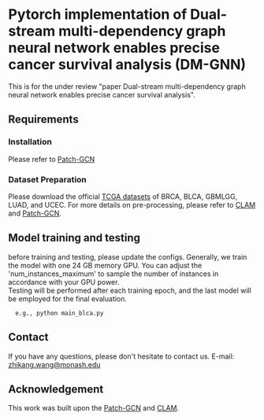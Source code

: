 # Pytorch implementation of Dual-stream multi-dependency graph neural network enables precise cancer survival analysis (DM-GNN)

This is for the under review "paper Dual-stream multi-dependency graph neural network enables precise cancer survival analysis". 

 ## Requirements
 ### Installation
Please refer to [Patch-GCN](https://github.com/mahmoodlab/Patch-GCN) 

 ### Dataset Preparation
 Please download the official [TCGA datasets](https://www.cancer.gov/ccg/research/genome-sequencing/tcga) of BRCA, BLCA, GBMLGG, LUAD, and UCEC. 
 For more details on pre-processing, please refer to [CLAM](https://github.com/mahmoodlab/CLAM) and [Patch-GCN](https://github.com/mahmoodlab/Patch-GCN). 
 
 ## Model training and testing
 before training and testing, please update the configs. Generally, we train the model with one 24 GB memory GPU. You can adjust the 'num_instances_maximum' to sample the number of instances in accordance with your GPU power.  
 Testing will be performed after each training epoch, and the last model will be employed for the final evaluation. 
 
 ~~~~~~~~~~~~~~~~~~
   e.g., python main_blca.py
 ~~~~~~~~~~~~~~~~~~


## Contact
If you have any questions, please don't hesitate to contact us. E-mail: [zhikang.wang@monash.edu](zhikang.wang@monash.edu) 

## Acknowledgement 
This work was built upon the [Patch-GCN](https://github.com/mahmoodlab/Patch-GCN) and [CLAM](https://github.com/mahmoodlab/CLAM).

